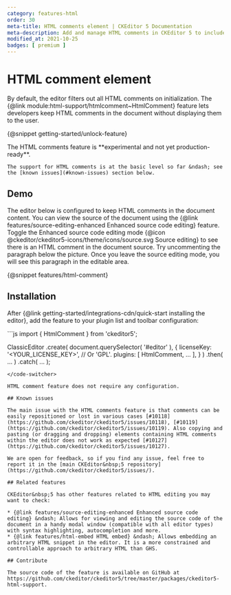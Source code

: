 ```yaml
---
category: features-html
order: 30
meta-title: HTML comments element | CKEditor 5 Documentation
meta-description: Add and manage HTML comments in CKEditor 5 to include non-visible notes or instructions within your content for developers or editors.
modified_at: 2021-10-25
badges: [ premium ]
---
```


# HTML comment element

By default, the editor filters out all HTML comments on initialization. The {@link module:html-support/htmlcomment~HtmlComment} feature lets developers keep HTML comments in the document without displaying them to the user.

{@snippet getting-started/unlock-feature}

<info-box warning>
	The HTML comments feature is **experimental and not yet production-ready**.

	The support for HTML comments is at the basic level so far &ndash; see the [known issues](#known-issues) section below.
</info-box>

## Demo

The editor below is configured to keep HTML comments in the document content. You can view the source of the document using the {@link features/source-editing-enhanced Enhanced source code editing} feature. Toggle the Enhanced source code editing mode {@icon @ckeditor/ckeditor5-icons/theme/icons/source.svg Source editing} to see there is an HTML comment in the document source. Try uncommenting the paragraph below the picture. Once you leave the source editing mode, you will see this paragraph in the editable area.

{@snippet features/html-comment}

## Installation

After {@link getting-started/integrations-cdn/quick-start installing the editor}, add the feature to your plugin list and toolbar configuration:

<code-switcher>
```js
import { HtmlComment } from 'ckeditor5';

ClassicEditor
	.create( document.querySelector( '#editor' ), {
		licenseKey: '<YOUR_LICENSE_KEY>', // Or 'GPL'.
		plugins: [ HtmlComment, ... ],
	} )
	.then( ... )
	.catch( ... );
```
</code-switcher>

HTML comment feature does not require any configuration.

## Known issues

The main issue with the HTML comments feature is that comments can be easily repositioned or lost in various cases [#10118](https://github.com/ckeditor/ckeditor5/issues/10118), [#10119](https://github.com/ckeditor/ckeditor5/issues/10119). Also copying and pasting (or dragging and dropping) elements containing HTML comments within the editor does not work as expected [#10127](https://github.com/ckeditor/ckeditor5/issues/10127).

We are open for feedback, so if you find any issue, feel free to report it in the [main CKEditor&nbsp;5 repository](https://github.com/ckeditor/ckeditor5/issues/).

## Related features

CKEditor&nbsp;5 has other features related to HTML editing you may want to check:

* {@link features/source-editing-enhanced Enhanced source code editing} &ndash; Allows for viewing and editing the source code of the document in a handy modal window (compatible with all editor types) with syntax highlighting, autocompletion and more.
* {@link features/html-embed HTML embed} &ndash; Allows embedding an arbitrary HTML snippet in the editor. It is a more constrained and controllable approach to arbitrary HTML than GHS.

## Contribute

The source code of the feature is available on GitHub at https://github.com/ckeditor/ckeditor5/tree/master/packages/ckeditor5-html-support.
